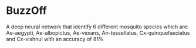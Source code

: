 # BuzzOff

A deep neural network that identify 6 different mosquito species which are: Ae-aegypti, Ae-albopictus, Ae-vexans, An-tessellatus, Cx-quinquefasciatus and Cx-vishnui with an accuracy of 81%
